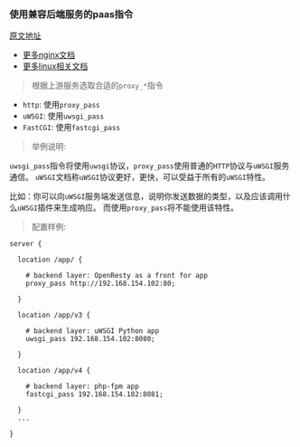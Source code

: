 ### 使用兼容后端服务的paas指令
[原文地址](https://github.com/trimstray/nginx-admins-handbook/blob/master/doc/RULES.md#rationale-65)
- [更多nginx文档](https://weiliang-ms.github.io/nginx/)
- [更多linux相关文档](https://weiliang-ms.github.io/wl-awesome/)

> 根据上游服务选取合适的`proxy_*`指令

- `http`: 使用`proxy_pass`
- `uWSGI`: 使用`uwsgi_pass`
- `FastCGI`: 使用`fastcgi_pass`

> 举例说明:

`uwsgi_pass`指令将使用`uwsgi`协议，`proxy_pass`使用普通的`HTTP`协议与`uWSGI`服务通信。
`uWSGI`文档称`uWSGI`协议更好，更快，可以受益于所有的`uWSGI`特性。

比如：你可以向`uWSGI`服务端发送信息，说明你发送数据的类型，以及应该调用什么`uWSGI`插件来生成响应。
而使用`proxy_pass`将不能使用该特性。

> 配置样例:

```nginx configuration
server {

  location /app/ {

    # backend layer: OpenResty as a front for app
    proxy_pass http://192.168.154.102:80;

  }

  location /app/v3 {

    # backend layer: uWSGI Python app
    uwsgi_pass 192.168.154.102:8080;

  }

  location /app/v4 {

    # backend layer: php-fpm app
    fastcgi_pass 192.168.154.102:8081;

  }
  ...

}
```




